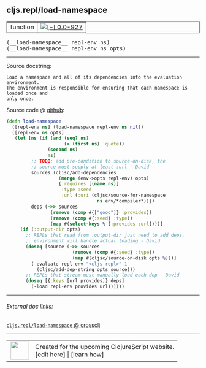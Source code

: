 ## cljs.repl/load-namespace



 <table border="1">
<tr>
<td>function</td>
<td><a href="https://github.com/cljsinfo/cljs-api-docs/tree/0.0-927"><img valign="middle" alt="[+] 0.0-927" title="Added in 0.0-927" src="https://img.shields.io/badge/+-0.0--927-lightgrey.svg"></a> </td>
</tr>
</table>


 <samp>
(__load-namespace__ repl-env ns)<br>
</samp>
 <samp>
(__load-namespace__ repl-env ns opts)<br>
</samp>

---





Source docstring:

```
Load a namespace and all of its dependencies into the evaluation environment.
The environment is responsible for ensuring that each namespace is loaded once and
only once.
```


Source code @ [github](https://github.com/clojure/clojurescript/blob/r3291/src/main/clojure/cljs/repl.cljc#L166-L198):

```clj
(defn load-namespace
  ([repl-env ns] (load-namespace repl-env ns nil))
  ([repl-env ns opts]
   (let [ns (if (and (seq? ns)
                     (= (first ns) 'quote))
               (second ns)
               ns)
         ;; TODO: add pre-condition to source-on-disk, the
         ;; source must supply at least :url - David
         sources (cljsc/add-dependencies
                   (merge (env->opts repl-env) opts)
                   {:requires [(name ns)]
                    :type :seed
                    :url (:uri (cljsc/source-for-namespace
                                 ns env/*compiler*))})
         deps (->> sources
                (remove (comp #{["goog"]} :provides))
                (remove (comp #{:seed} :type))
                (map #(select-keys % [:provides :url])))]
     (if (:output-dir opts)
       ;; REPLs that read from :output-dir just need to add deps,
       ;; environment will handle actual loading - David
       (doseq [source (->> sources
                        (remove (comp #{:seed} :type))
                        (map #(cljsc/source-on-disk opts %)))]
         (-evaluate repl-env "<cljs repl>" 1
           (cljsc/add-dep-string opts source)))
       ;; REPLs that stream must manually load each dep - David
       (doseq [{:keys [url provides]} deps]
         (-load repl-env provides url))))))
```

<!--
Repo - tag - source tree - lines:

 <pre>
clojurescript @ r3291
└── src
    └── main
        └── clojure
            └── cljs
                └── <ins>[repl.cljc:166-198](https://github.com/clojure/clojurescript/blob/r3291/src/main/clojure/cljs/repl.cljc#L166-L198)</ins>
</pre>

-->

---



###### External doc links:

[`cljs.repl/load-namespace` @ crossclj](http://crossclj.info/fun/cljs.repl/load-namespace.html)<br>

---

 <table>
<tr><td>
<img valign="middle" align="right" width="48px" src="http://i.imgur.com/Hi20huC.png">
</td><td>
Created for the upcoming ClojureScript website.<br>
[edit here] | [learn how]
</td></tr></table>

[edit here]:https://github.com/cljsinfo/cljs-api-docs/blob/master/cljsdoc/cljs.repl_load-namespace.cljsdoc
[learn how]:https://github.com/cljsinfo/cljs-api-docs/wiki/cljsdoc-files

<!--

This information was too distracting to show to readers, but I'll leave it
commented here since it is helpful to:

- pretty-print the data used to generate this document
- and show how to retrieve that data



The API data for this symbol:

```clj
{:ns "cljs.repl",
 :name "load-namespace",
 :signature ["[repl-env ns]" "[repl-env ns opts]"],
 :history [["+" "0.0-927"]],
 :type "function",
 :full-name-encode "cljs.repl_load-namespace",
 :source {:code "(defn load-namespace\n  ([repl-env ns] (load-namespace repl-env ns nil))\n  ([repl-env ns opts]\n   (let [ns (if (and (seq? ns)\n                     (= (first ns) 'quote))\n               (second ns)\n               ns)\n         ;; TODO: add pre-condition to source-on-disk, the\n         ;; source must supply at least :url - David\n         sources (cljsc/add-dependencies\n                   (merge (env->opts repl-env) opts)\n                   {:requires [(name ns)]\n                    :type :seed\n                    :url (:uri (cljsc/source-for-namespace\n                                 ns env/*compiler*))})\n         deps (->> sources\n                (remove (comp #{[\"goog\"]} :provides))\n                (remove (comp #{:seed} :type))\n                (map #(select-keys % [:provides :url])))]\n     (if (:output-dir opts)\n       ;; REPLs that read from :output-dir just need to add deps,\n       ;; environment will handle actual loading - David\n       (doseq [source (->> sources\n                        (remove (comp #{:seed} :type))\n                        (map #(cljsc/source-on-disk opts %)))]\n         (-evaluate repl-env \"<cljs repl>\" 1\n           (cljsc/add-dep-string opts source)))\n       ;; REPLs that stream must manually load each dep - David\n       (doseq [{:keys [url provides]} deps]\n         (-load repl-env provides url))))))",
          :title "Source code",
          :repo "clojurescript",
          :tag "r3291",
          :filename "src/main/clojure/cljs/repl.cljc",
          :lines [166 198]},
 :full-name "cljs.repl/load-namespace",
 :docstring "Load a namespace and all of its dependencies into the evaluation environment.\nThe environment is responsible for ensuring that each namespace is loaded once and\nonly once."}

```

Retrieve the API data for this symbol:

```clj
;; from Clojure REPL
(require '[clojure.edn :as edn])
(-> (slurp "https://raw.githubusercontent.com/cljsinfo/cljs-api-docs/catalog/cljs-api.edn")
    (edn/read-string)
    (get-in [:symbols "cljs.repl/load-namespace"]))
```

-->
